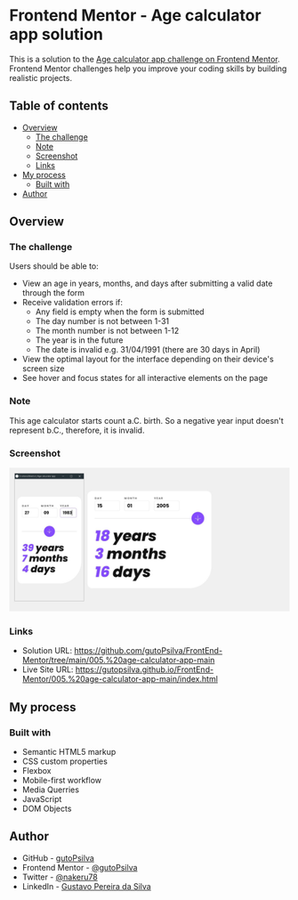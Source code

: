 # Frontend Mentor - Age calculator app solution

This is a solution to the [Age calculator app challenge on Frontend Mentor](https://www.frontendmentor.io/challenges/age-calculator-app-dF9DFFpj-Q). Frontend Mentor challenges help you improve your coding skills by building realistic projects. 

## Table of contents

- [Overview](#overview)
  - [The challenge](#the-challenge)
  - [Note](#note)
  - [Screenshot](#screenshot)
  - [Links](#links)
- [My process](#my-process)
  - [Built with](#built-with)
- [Author](#author)

## Overview

### The challenge

Users should be able to:

- View an age in years, months, and days after submitting a valid date through the form
- Receive validation errors if:
  - Any field is empty when the form is submitted
  - The day number is not between 1-31
  - The month number is not between 1-12
  - The year is in the future
  - The date is invalid e.g. 31/04/1991 (there are 30 days in April)
- View the optimal layout for the interface depending on their device's screen size
- See hover and focus states for all interactive elements on the page
<!-- - **Bonus**: See the age numbers animate to their final number when the form is submitted -->

### Note

This age calculator starts count a.C. birth. So a negative year input doesn't represent b.C., therefore, it is invalid.

### Screenshot
<div align="center">
  <img src="assets/images/screenshoot.JPG" alt="screenshot">
</div>

### Links

- Solution URL: https://github.com/gutoPsilva/FrontEnd-Mentor/tree/main/005.%20age-calculator-app-main
- Live Site URL: https://gutopsilva.github.io/FrontEnd-Mentor/005.%20age-calculator-app-main/index.html

## My process

### Built with

- Semantic HTML5 markup
- CSS custom properties
- Flexbox
- Mobile-first workflow
- Media Querries
- JavaScript
- DOM Objects

## Author

- GitHub - [gutoPsilva](https://github.com/gutoPsilva)
- Frontend Mentor - [@gutoPsilva](https://www.frontendmentor.io/profile/gutoPsilva)
- Twitter - [@nakeru78](https://www.twitter.com/nakeru78)
- LinkedIn - [Gustavo Pereira da Silva](https://www.linkedin.com/in/gustavo-pereira-da-silva-b5b684247/)
